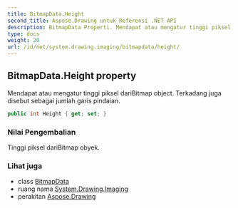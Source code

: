 ```yaml
---
title: BitmapData.Height
second_title: Aspose.Drawing untuk Referensi .NET API
description: BitmapData Properti. Mendapat atau mengatur tinggi piksel dariBitmap object. Terkadang juga disebut sebagai jumlah garis pindaian.
type: docs
weight: 20
url: /id/net/system.drawing.imaging/bitmapdata/height/
---
```

## BitmapData.Height property

Mendapat atau mengatur tinggi piksel dariBitmap object. Terkadang juga disebut sebagai jumlah garis pindaian.

```csharp
public int Height { get; set; }
```

### Nilai Pengembalian

Tinggi piksel dariBitmap obyek.

### Lihat juga

* class [BitmapData](../)
* ruang nama [System.Drawing.Imaging](../../bitmapdata/)
* perakitan [Aspose.Drawing](../../../)


